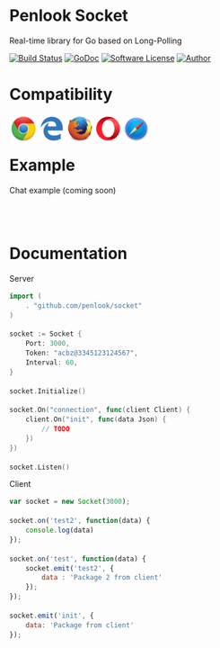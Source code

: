 # Penlook Socket
Real-time library for Go based on Long-Polling

[![Build Status](https://travis-ci.org/penlook/socket.svg?branch=master)](https://travis-ci.org/penlook/socket) [![GoDoc](https://godoc.org/github.com/penlook/socket?status.png)](https://godoc.org/github.com/penlook/socket) [![Software License](https://img.shields.io/badge/license-GNU-blue.svg?style=flat)](LICENSE.md) [![Author](http://img.shields.io/badge/author-penlook-red.svg?style=flat)](https://github.com/penlook)


# Compatibility
<div><a href="url"><img src="https://raw.githubusercontent.com/alrra/browser-logos/master/main-desktop.png" align="left" height="50"></a></div>
<br></br>

# Example
Chat example (coming soon)

<br></br>

# Documentation
Server
```go
import (
	. "github.com/penlook/socket"
)

socket := Socket {
	Port: 3000,
	Token: "acbz@3345123124567",
	Interval: 60,
}

socket.Initialize()

socket.On("connection", func(client Client) {
	client.On("init", func(data Json) {
		// TODO
	})
})

socket.Listen()
```

Client
```javascript
var socket = new Socket(3000);

socket.on('test2', function(data) {
    console.log(data)
});

socket.on('test', function(data) {
    socket.emit('test2', {
        data : 'Package 2 from client'
    });
});

socket.emit('init', {
    data: 'Package from client'
});

```
